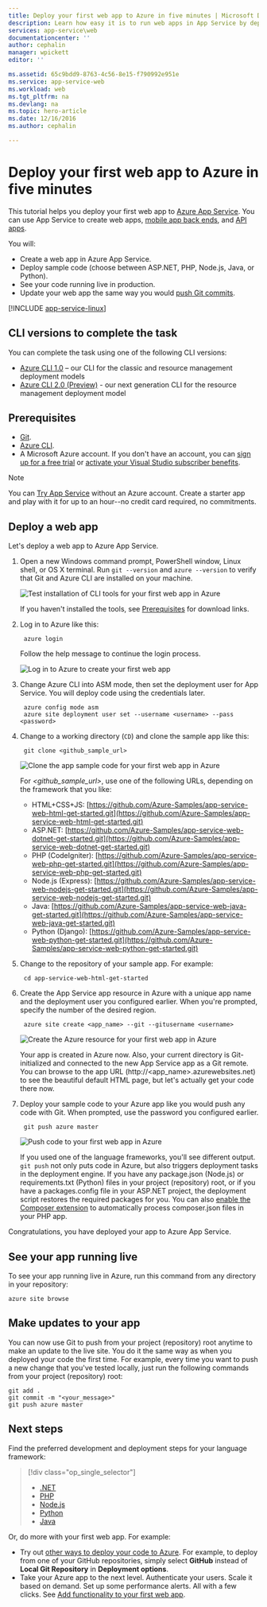 ```yaml
---
title: Deploy your first web app to Azure in five minutes | Microsoft Docs
description: Learn how easy it is to run web apps in App Service by deploying a sample app. Start doing real development quickly and see results immediately.
services: app-service\web
documentationcenter: ''
author: cephalin
manager: wpickett
editor: ''

ms.assetid: 65c9bdd9-8763-4c56-8e15-f790992e951e
ms.service: app-service-web
ms.workload: web
ms.tgt_pltfrm: na
ms.devlang: na
ms.topic: hero-article
ms.date: 12/16/2016
ms.author: cephalin

---
```

# Deploy your first web app to Azure in five minutes
This tutorial helps you deploy your first web app to [Azure App Service](../app-service/app-service-value-prop-what-is.md).
You can use App Service to create web apps, [mobile app back ends](/documentation/learning-paths/appservice-mobileapps/),
and [API apps](../app-service-api/app-service-api-apps-why-best-platform.md).

You will: 

* Create a web app in Azure App Service.
* Deploy sample code (choose between ASP.NET, PHP, Node.js, Java, or Python).
* See your code running live in production.
* Update your web app the same way you would [push Git commits](https://git-scm.com/docs/git-push).

[!INCLUDE [app-service-linux](../../includes/app-service-linux.md)]

## CLI versions to complete the task

You can complete the task using one of the following CLI versions:

- [Azure CLI 1.0](app-service-web-get-started-cli-nodejs.md) – our CLI for the classic and resource management deployment models
- [Azure CLI 2.0 (Preview)](app-service-web-get-started.md) - our next generation CLI for the resource management deployment model

## Prerequisites
* [Git](http://www.git-scm.com/downloads).
* [Azure CLI](../xplat-cli-install.md).
* A Microsoft Azure account. If you don't have an account, you can 
  [sign up for a free trial](https://azure.microsoft.com/pricing/free-trial/?WT.mc_id=A261C142F) or 
  [activate your Visual Studio subscriber benefits](https://azure.microsoft.com/pricing/member-offers/msdn-benefits-details/?WT.mc_id=A261C142F).

> [!NOTE]
> You can [Try App Service](http://go.microsoft.com/fwlink/?LinkId=523751) without an Azure account. Create a starter app and play with
> it for up to an hour--no credit card required, no commitments.
> 
> 

## Deploy a web app
Let's deploy a web app to Azure App Service.

1. Open a new Windows command prompt, PowerShell window, Linux shell, or OS X terminal. Run `git --version` and `azure --version` to verify that Git and Azure CLI
   are installed on your machine.
   
    ![Test installation of CLI tools for your first web app in Azure](./media/app-service-web-get-started/1-test-tools.png)
   
    If you haven't installed the tools, see [Prerequisites](#Prerequisites) for download links.
2. Log in to Azure like this:
   
        azure login
   
    Follow the help message to continue the login process.
   
    ![Log in to Azure to create your first web app](./media/app-service-web-get-started/3-azure-login.png)
3. Change Azure CLI into ASM mode, then set the deployment user for App Service. You will deploy code using the credentials later.
   
        azure config mode asm
        azure site deployment user set --username <username> --pass <password>

4. Change to a working directory (`CD`) and clone the sample app like this:
   
        git clone <github_sample_url>
   
    ![Clone the app sample code for your first web app in Azure](./media/app-service-web-get-started/2-clone-sample.png)
   
    For *&lt;github_sample_url>*, use one of the following URLs, depending on the framework that you like:
   
   * HTML+CSS+JS: [https://github.com/Azure-Samples/app-service-web-html-get-started.git](https://github.com/Azure-Samples/app-service-web-html-get-started.git)
   * ASP.NET: [https://github.com/Azure-Samples/app-service-web-dotnet-get-started.git](https://github.com/Azure-Samples/app-service-web-dotnet-get-started.git)
   * PHP (CodeIgniter): [https://github.com/Azure-Samples/app-service-web-php-get-started.git](https://github.com/Azure-Samples/app-service-web-php-get-started.git)
   * Node.js (Express): [https://github.com/Azure-Samples/app-service-web-nodejs-get-started.git](https://github.com/Azure-Samples/app-service-web-nodejs-get-started.git)
   * Java: [https://github.com/Azure-Samples/app-service-web-java-get-started.git](https://github.com/Azure-Samples/app-service-web-java-get-started.git)
   * Python (Django): [https://github.com/Azure-Samples/app-service-web-python-get-started.git](https://github.com/Azure-Samples/app-service-web-python-get-started.git)

5. Change to the repository of your sample app. For example:
   
        cd app-service-web-html-get-started

6. Create the App Service app resource in Azure with a unique app name and the deployment user you configured earlier. When you're prompted, specify the number of the desired region.
   
        azure site create <app_name> --git --gitusername <username>
   
    ![Create the Azure resource for your first web app in Azure](./media/app-service-web-get-started/4-create-site.png)
   
    Your app is created in Azure now. Also, your current directory is Git-initialized and connected to the new App Service app as a Git remote.
    You can browse to the app URL (http://&lt;app_name>.azurewebsites.net) to see the beautiful default HTML page, but let's actually get your code there now.

7. Deploy your sample code to your Azure app like you would push any code with Git. When prompted, use the password you configured earlier.
   
        git push azure master
   
    ![Push code to your first web app in Azure](./media/app-service-web-get-started/5-push-code.png)
   
    If you used one of the language frameworks, you'll see different output. `git push` not only puts code in Azure, but also triggers deployment tasks
    in the deployment engine. If you have any package.json
    (Node.js) or requirements.txt (Python) files in your project (repository) root, or if you have a packages.config file in your ASP.NET project, the deployment
    script restores the required packages for you. You can also [enable the Composer extension](web-sites-php-mysql-deploy-use-git.md#composer) to automatically process composer.json files
    in your PHP app.

Congratulations, you have deployed your app to Azure App Service.

## See your app running live
To see your app running live in Azure, run this command from any directory in your repository:

    azure site browse

## Make updates to your app
You can now use Git to push from your project (repository) root anytime to make an update to the live site. You do it the same way as when you deployed your code
the first time. For example, every time you want to push a new change that you've tested locally, just run the following commands from your project 
(repository) root:

    git add .
    git commit -m "<your_message>"
    git push azure master

## Next steps
Find the preferred development and deployment steps for your language framework:

> [!div class="op_single_selector"]
> * [.NET](web-sites-dotnet-get-started.md)
> * [PHP](app-service-web-php-get-started.md)
> * [Node.js](app-service-web-nodejs-get-started.md)
> * [Python](web-sites-python-ptvs-django-mysql.md)
> * [Java](web-sites-java-get-started.md)
> 
> 

Or, do more with your first web app. For example:

* Try out [other ways to deploy your code to Azure](web-sites-deploy.md). For example, to deploy from one of your GitHub repositories, simply select
  **GitHub** instead of **Local Git Repository** in **Deployment options**.
* Take your Azure app to the next level. Authenticate your users. Scale it based on demand. Set up some performance alerts. All with a few clicks. See 
  [Add functionality to your first web app](app-service-web-get-started-2.md).

